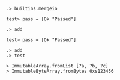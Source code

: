 ```ucm
.> builtins.mergeio
```

```unison
test> pass = [Ok "Passed"]
```

```ucm
.> add
```

```unison
test> pass = [Ok "Passed"]
```

```ucm
.> add
.> test
```

```unison
> ImmutableArray.fromList [?a, ?b, ?c]
> ImmutableByteArray.fromBytes 0xs123456
```

